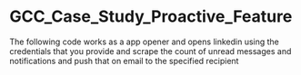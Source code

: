# GCC_Case_Study_Proactive_Feature
The following code works as a app opener and opens linkedin using the credentials that you provide and scrape the count of unread messages and notifications and push that on email to the specified recipient
